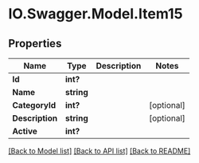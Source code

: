 # IO.Swagger.Model.Item15
## Properties

Name | Type | Description | Notes
------------ | ------------- | ------------- | -------------
**Id** | **int?** |  | 
**Name** | **string** |  | 
**CategoryId** | **int?** |  | [optional] 
**Description** | **string** |  | [optional] 
**Active** | **int?** |  | 

[[Back to Model list]](../README.md#documentation-for-models) [[Back to API list]](../README.md#documentation-for-api-endpoints) [[Back to README]](../README.md)

